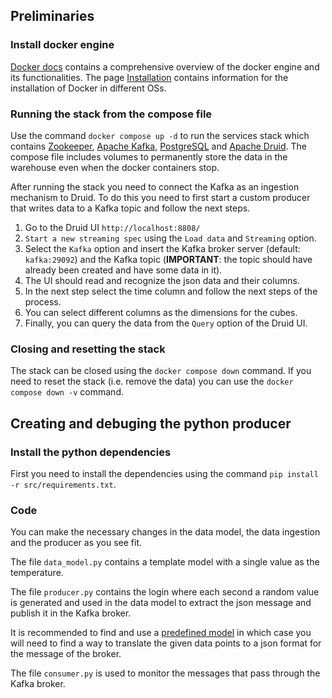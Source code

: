 ## Preliminaries

### Install docker engine

[Docker docs](https://docs.docker.com/) contains a comprehensive overview of the docker engine and its functionalities. The page [Installation](https://docs.docker.com/engine/install/) contains information for the installation of Docker in different OSs.

### Running the stack from the compose file

Use the command `docker compose up -d` to run the services stack which contains [Zookeeper](https://zookeeper.apache.org/), [Apache Kafka](https://kafka.apache.org/), [PostgreSQL](https://www.postgresql.org/) and [Apache Druid](https://druid.apache.org/).
The compose file includes volumes to permanently store the data in the warehouse even when the docker containers stop.

After running the stack you need to connect the Kafka as an ingestion mechanism to Druid. To do this you need to first start a custom producer that writes data to a Kafka topic and follow the next steps. 

1. Go to the Druid UI `http://localhost:8808/` 
2. `Start a new streaming spec` using the `Load data` and `Streaming` option.
3. Select the `Kafka` option and insert the Kafka broker server (default: `kafka:29092`) and the Kafka topic (**IMPORTANT**: the topic should have already been created and have some data in it).
4. The UI should read and recognize the json data and their columns.
5. In the next step select the time column and follow the next steps of the process.
6. You can select different columns as the dimensions for the cubes.
7. Finally, you can query the data from the `Query` option of the Druid UI.

### Closing and resetting the stack

The stack can be closed using the `docker compose down` command. If you need to reset the stack (i.e. remove the data) you can use the `docker compose down -v` command.

## Creating and debuging the python producer

### Install the python dependencies

First you need to install the dependencies using the command `pip install -r src/requirements.txt`.

### Code

You can make the necessary changes in the data model, the data ingestion and the producer as you see fit. 

The file `data_model.py` contains a template model with a single value as the temperature.

The file `producer.py` contains the login where each second a random value is generated and used in the data model to extract the json message and publish it in the Kafka broker.

It is recommended to find and use a [predefined model](https://doris.apache.org/docs/1.2/benchmark/ssb/) in which case you will need to find a way to translate the given data points to a json format for the message of the broker.

The file `consumer.py` is used to monitor the messages that pass through the Kafka broker.
